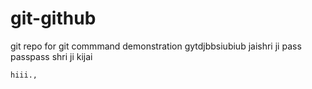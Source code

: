 # git-github
git repo for git commmand demonstration
gytdjbbsiubiub
jaishri ji
pass
passpass
shri ji kijai
```
hiii.,
